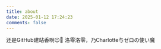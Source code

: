 ```yaml
---
title: about
date: 2025-01-12 17:24:23
comments: false
---
```

还是GitHub建站香啊😉🤞
洛零洛零，乃Charlotte与ゼロの使い魔